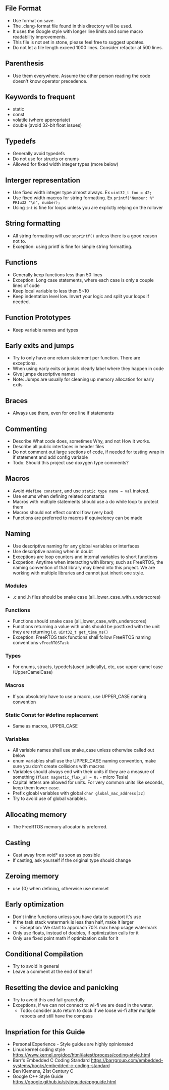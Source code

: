 ## File Format
- Use format on save.
- The .clang-format file found in this directory will be used.
- It uses the Google style with longer line limits and some macro readability improvements. 
- This file is not set in stone, please feel free to suggest updates.
- Do not let a file length exceed 1000 lines. Consider refactor at 500 lines.

## Parenthesis
- Use them everywhere. Assume the other person reading the code doesn't know operator precedence. 

## Keywords to frequent
- static
- const
- volatile (where appropriate)
- double (avoid 32-bit float issues)

## Typedefs
- Generally avoid typedefs
- Do not use for structs or enums
- Allowed for fixed width integer types (more below)

## Interger representation
- Use fixed width integer type almost always. Ex `uint32_t foo = 42;`
- Use fixed width macros for string formatting. Ex `printf("Number: %" PRIu32 "\n", number);`
- Using `int` is fine for loops unless you are explictly relying on the rollover

## String formatting
- All string formatting will use `snprintf()` unless there is a good reason not to.
- Exception: using printf is fine for simple string formatting.

## Functions
- Generally keep functions less than 50 lines
- Exception: Long case statements, where each case is only a couple lines of code
- Keep local variable to less then 5~10
- Keep indentation level low. Invert your logic and split your loops if needed. 

## Function Prototypes
- Keep variable names and types

## Early exits and jumps
- Try to only have one return statement per function. There are exceptions.
- When using early exits or jumps clearly label where they happen in code
- Give jumps descriptive names
- Note: Jumps are usually for cleaning up memory allocation for early exits

## Braces
- Always use them, even for one line if statements

## Commenting
- Describe What code does, sometimes Why, and not How it works.
- Describe all public interfaces in header files
- Do not comment out large sections of code, if needed for testing wrap in if statement and add config variable
- Todo: Should this project use doxygen type comments?

## Macros
- Avoid `#define constant`, and use `static type name = val` instead.
- Use enums when defining related constants
- Macros with multiple statements should use a do while loop to protect them
- Macros should not effect control flow (very bad)
- Functions are preferred to macros if equivelency can be made

## Naming 
- Use descriptive naming for any global variables or interfaces
- Use descriptive naming when in doubt
- Exceptions are loop counters and internal variables to short functions
- Excpetion: Anytime when interacting with library, such as FreeRTOS, the naming convention of that library may bleed into this project. We are working with multiple libraries and cannot just inherit one style.

### Modules
- .c and .h files should be snake case (all_lower_case_with_underscores)

### Functions
- Functions should snake case (all_lower_case_with_underscores)
- Functions returning a value with units should be postfixed with the unit they are returning i.e. `uint32_t get_time_ms()`
- Exception: FreeRTOS task functions shall follow FreeRTOS naming conventions `vFreeRTOSTask`

### Types
- For enums, structs, typedefs(used judicially), etc, use upper camel case (UpperCamelCase)

### Macros
- If you absolutely have to use a macro, use UPPER_CASE naming convention

### Static Const for #define replacement
- Same as macros, UPPER_CASE

### Variables
- All variable names shall use snake_case unless otherwise called out below
- enum variables shall use the UPPER_CASE naming convention, make sure you don't create collisions with macros
- Variables should always end with their units if they are a measure of something (`float magnetic_flux_uT = 0;` - micro Tesla)
- Capital letters are allowed for units. For very common units like seconds, keep them lower case.
- Prefix gloabl variables with global `char global_mac_address[32]`
- Try to avoid use of global variables.

## Allocating memory
- The FreeRTOS memory allocator is preferred.

## Casting
- Cast away from void* as soon as possible
- If casting, ask yourself if the original type should change 

## Zeroing memory
- use {0} when defining, otherwise use memset

## Early optimization
- Don't inline functions unless you have data to support it's use
- If the task stack watermark is less than half, make it larger
  - Exception: We start to approach 70% max heap usage watermark
- Only use floats, instead of doubles, if optimization calls for it
- Only use fixed point math if optimization calls for it

## Conditional Compilation
- Try to avoid in general
- Leave a comment at the end of #endif 

## Resetting the device and panicking
- Try to avoid this and fail gracefully
- Exceptions, if we can not connect to wi-fi we are dead in the water.
  - Todo: consider auto return to dock if we loose wi-fi after multiple reboots and still have the compass

## Inspriation for this Guide
- Personal Experience - Style guides are highly opinionated
- Linux kernel coding style https://www.kernel.org/doc/html/latest/process/coding-style.html
- Barr's Embedded C Coding Standard https://barrgroup.com/embedded-systems/books/embedded-c-coding-standard
- Ben Klemens, 21st Century C
- Google C++ Style Guide https://google.github.io/styleguide/cppguide.html
